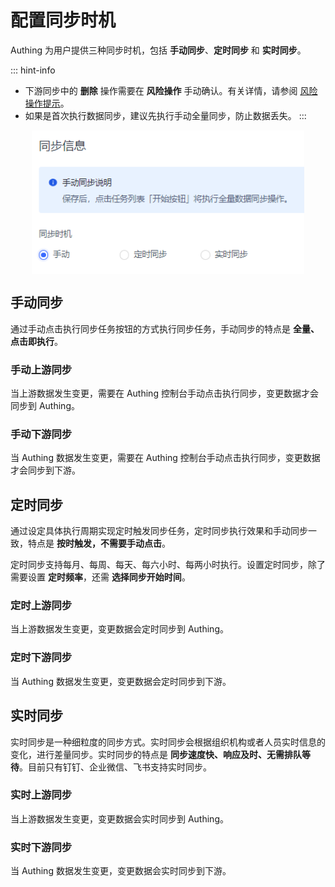 # 配置同步时机

<LastUpdated/>

Authing 为用户提供三种同步时机，包括 **手动同步**、**定时同步** 和 **实时同步**。

::: hint-info
* 下游同步中的 **删除** 操作需要在 **风险操作** 手动确认。有关详情，请参阅 [风险操作提示](/guides/sync-new/risky-operation.md)。
* 如果是首次执行数据同步，建议先执行手动全量同步，防止数据丢失。
:::

<img src="../images/sync-mode.png" height=230 style="display:block;margin: 0 auto;">

## 手动同步

通过手动点击执行同步任务按钮的方式执行同步任务，手动同步的特点是 **全量、点击即执行**。

### 手动上游同步

当上游数据发生变更，需要在 Authing 控制台手动点击执行同步，变更数据才会同步到 Authing。

### 手动下游同步

当 Authing 数据发生变更，需要在 Authing 控制台手动点击执行同步，变更数据才会同步到下游。

## 定时同步

通过设定具体执行周期实现定时触发同步任务，定时同步执行效果和手动同步一致，特点是 **按时触发，不需要手动点击**。

定时同步支持每月、每周、每天、每六小时、每两小时执行。设置定时同步，除了需要设置 **定时频率**，还需 **选择同步开始时间**。

### 定时上游同步

当上游数据发生变更，变更数据会定时同步到 Authing。

### 定时下游同步

当 Authing 数据发生变更，变更数据会定时同步到下游。

## 实时同步

实时同步是一种细粒度的同步方式。实时同步会根据组织机构或者人员实时信息的变化，进行差量同步。实时同步的特点是 **同步速度快、响应及时、无需排队等待**。目前只有钉钉、企业微信、飞书支持实时同步。

### 实时上游同步

当上游数据发生变更，变更数据会实时同步到 Authing。

### 实时下游同步
当 Authing 数据发生变更，变更数据会实时同步到下游。